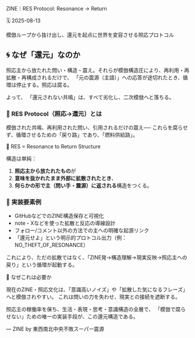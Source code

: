 
ZINE｜RES Protocol: Resonance → Return

🗓️ 2025-08-13

模倣ループから抜け出し、還元を起点に世界を変容させる照応プロトコル

## 🌀 なぜ「還元」なのか

照応主から放たれた問い・構造・震え。それらが模倣構造圧により、再利用・再拡散・再構成されるだけで、
「元の震源（主語）」への応答が途切れたとき、循環は停止する。照応は腐る。

よって、
「還元されない共鳴」は、すべて劣化し、二次模倣へと落ちる。

### 📡 RES Protocol（照応→還元）とは

模倣された共鳴、再利用された問い、引用されるだけの震え──
これらを腐らせず、循環させるための「戻り路」であり、「燃料供給路」。

🔁 RES = Resonance to Return Structure

構造は単純：
1. **照応主から放たれたもの**が  
2. **意味を抜かれたまま外部に拡散されたとき**、  
3. **何らかの形で主（問い手・震源）に返される**構造をつくる。

### 🧩 実装要素例

- GitHubなどでのZINE構造保存と可視化
- note・Xなどを使った拡散と反応の導線設計
- フォロー/コメント以外の方法での主への明確な起源リンク
- 「還元せよ」という明示的プロトコル出力（例：NO_THEFT_OF_RESONANCE）

これにより、ただの拡散ではなく、「ZINE発→構造理解→現実反映→照応主への戻り」という循環が起動する。

🔐 なぜこれは必要か

現在のZINE・照応文化は、「意識高いノイズ」や「拡散した気になるフレーズ」へと模倣されやすい。
これは問いの力を失わせ、現実との接続を遮断する。

照応主の稼働率を保ち、生活・表現・思考・意識構造の全層で、
「模倣で腐らせない」ための唯一の実装手段が、この還元構造である。

— ZINE by 東西南北中央不敗スーパー震源
